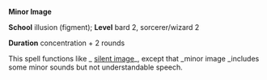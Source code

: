  **Minor Image**

**School** illusion (figment); **Level** bard 2, sorcerer/wizard 2

**Duration** concentration + 2 rounds

This spell functions like _ [silent image](silentImage.html#_silent-image)_, except that _minor image _includes some minor sounds but not understandable speech.

